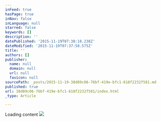 ```yaml
---
inFeed: true
hasPage: true
inNav: false
inLanguage: null
starred: false
keywords: []
description: ''
datePublished: '2015-11-19T07:38:18.238Z'
dateModified: '2015-11-19T07:37:58.575Z'
title: ''
authors: []
publisher:
  name: null
  domain: null
  url: null
  favicon: null
sourcePath: _posts/2015-11-19-38d89c06-76bf-419e-bfc1-618f2232f581.md
published: true
url: 38d89c06-76bf-419e-bfc1-618f2232f581/index.html
_type: Article

---
```

Loading content
![](https://the-grid-user-content.s3-us-west-2.amazonaws.com/3c67ff81-e2e3-4fb5-a1b2-1f585917fe8a.jpg)